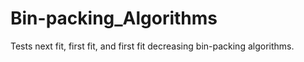 # Bin-packing_Algorithms
Tests next fit, first fit, and first fit decreasing bin-packing algorithms.
